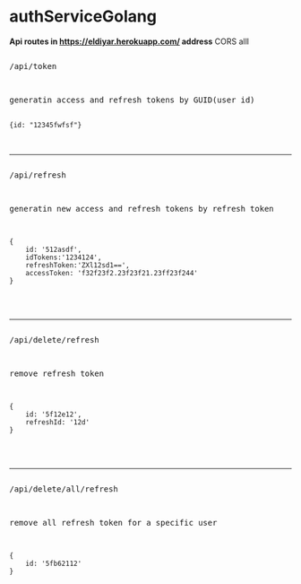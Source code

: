 # authServiceGolang

**Api routes in https://eldiyar.herokuapp.com/ address**
CORS alll

<pre>
<p>/api/token</p>
<p>generatin access and refresh tokens by GUID(user id)</p>
<code>{id: "12345fwfsf"}</code>
</pre>

</br>
<hr>

<pre>
<p>/api/refresh</p>
<p>generatin new access and refresh tokens by refresh token</p>
<code>
{
    id: '512asdf',
    idTokens:'1234124',
    refreshToken:'ZXl12sd1==',
    accessToken: 'f32f23f2.23f23f21.23ff23f244'
}
</code>
</pre>

</br>
<hr>

<pre>
<p>/api/delete/refresh</p>
<p>remove refresh token</p>
<code>
{
    id: '5f12e12',
    refreshId: '12d'
}
</code>
</pre>

</br>
<hr>

<pre>
<p>/api/delete/all/refresh</p>
<p>remove all refresh token for a specific user</p>
<code>
{
    id: '5fb62112'
}
</code>
</pre>